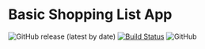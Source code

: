 # Basic Shopping List App 

![GitHub release (latest by date)](https://img.shields.io/github/release/truffi01/BB/all.svg)
[![Build Status](https://travis-ci.com/truffi01/BB.svg?branch=master)](https://travis-ci.com/truffi01/BB)
![GitHub](https://img.shields.io/github/license/truffi01/BB)